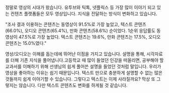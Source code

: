 정말로 영상의 시대가 왔습니다. 유투브와 틱톡, 넷플릭스 등 가장 많이 이야기 되고 있는 컨텐츠 플랫폼들은 모두 영상입니다. 지식을 전달하는 방식이 변화하고 있습니다.

"조사 결과 이용하는 콘텐츠는 동영상이 91.5%로 가장 높았고, 텍스트 콘텐츠(66.0%), 오디오 콘텐츠(65.4%), 만화 콘텐츠(58.6%) 순이었다. 1순위 응답률도 동영상이 47.5%로 가장 높았다. 텍스트 콘텐츠는 19.6%, 만화 콘텐츠는 17.5%, 오디오 콘텐츠는 15.0%였다."

영상/오디오는 이해를 돕는데에 뛰어난 이점을 가지고 있습니다. 설명을 통해, 시각자료를 더해 기존 지식을 풀어냅니다.고등학교 때 많이 들었던 인강을 떠올리면, 공부해야 할 교과서를 이해하기 위해 선생님의 쉽게 풀어쓴 설명을 들었던 것처럼 말입니다. 우리가 영상을 좋아하는 이유는 쉽기 때문입니다. 텍스트 만으로 충분하게 설명할 수 없는 많은 것들까지 쉽게 이야기할 수 있습니다. 그렇다고 텍스트는 이제 사라질까요? 막상 또 그렇지는 않습니다. 다만 텍스트 콘텐츠도 변화를 하게될 것 같습니다.
